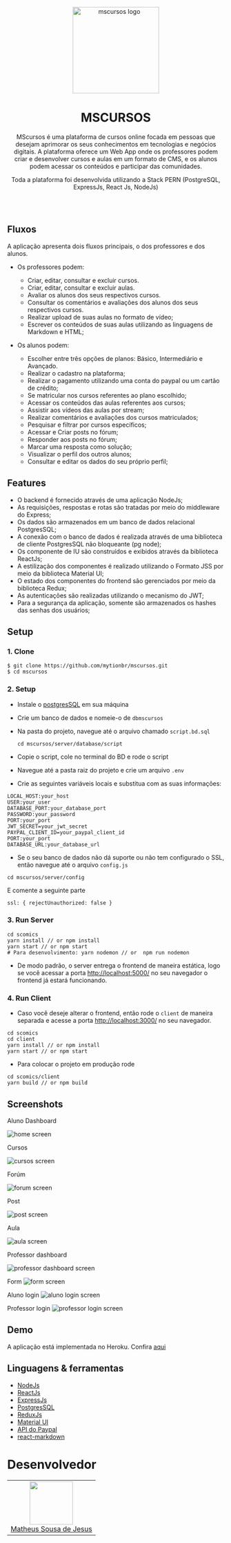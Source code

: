 <p align="center">
  <img style="width: 200px" src="https://github.com/mytionbr/images-videos/blob/master/ms%20-%20logo.png" alt="mscursos logo" />
</p>

<div align="center">

  # MSCURSOS
    
 MScursos é uma plataforma de cursos online focada em pessoas que desejam aprimorar os seus conhecimentos em tecnologias e negócios digitais. A plataforma oferece um Web App onde os professores podem criar e desenvolver cursos e aulas em um formato de CMS, e os alunos podem acessar os conteúdos e participar das comunidades.  
  
  Toda a plataforma foi desenvolvida utilizando a Stack PERN (PostgreSQL, ExpressJs, React Js, NodeJs)
</div>

<br/>
<br/>


## Fluxos

A aplicação apresenta dois fluxos principais, o dos professores e dos alunos.

- Os professores podem:
  - Criar, editar, consultar e excluir cursos.
  - Criar, editar, consultar e excluir aulas.
  - Avaliar os alunos dos seus respectivos cursos.
  - Consultar os comentários e avaliações dos alunos dos seus respectivos cursos.
  - Realizar upload de suas aulas no formato de vídeo;
  - Escrever os conteúdos de suas aulas utilizando as linguagens de Markdown e HTML;
  
- Os alunos podem:
  - Escolher entre três opções de planos: Básico, Intermediário e Avançado. 
  - Realizar o cadastro na plataforma;
  - Realizar o pagamento utilizando uma conta do paypal ou um cartão de crédito;
  - Se matricular nos cursos referentes ao plano escolhido;
  - Acessar os conteúdos das aulas referentes aos cursos;
  - Assistir aos vídeos das aulas por stream;
  - Realizar comentários e avaliações dos cursos matriculados;
  - Pesquisar e filtrar por cursos específicos;
  - Acessar e Criar posts no fórum;
  - Responder aos posts no fórum;
  - Marcar uma resposta como solução;
  - Visualizar o perfil dos outros alunos;
  - Consultar e editar os dados do seu próprio perfil;
  
## Features
  
  - O backend é fornecido através de uma aplicação NodeJs;
  - As requisições, respostas e rotas são tratadas por meio do middleware do Express;
  - Os dados são armazenados em um banco de dados relacional PostgresSQL;
  - A conexão com o banco de dados é realizada através de uma biblioteca de cliente PostgresSQL não bloqueante (pg node);
  - Os componente de IU são construídos e exibidos através da biblioteca ReactJs;
  - A estilização dos componentes é realizado utilizando o Formato JSS por meio da biblioteca Material UI;
  - O estado dos componentes do frontend são gerenciados por meio da biblioteca Redux;
  - As autenticações são realizadas utilizando o mecanismo do JWT;
  - Para a segurança da aplicação, somente são armazenados os hashes das senhas dos usuários; 
  
## Setup

### 1. Clone

```
$ git clone https://github.com/mytionbr/mscursos.git
$ cd mscursos

```

### 2. Setup 

- Instale o [postgresSQL](https://www.postgresql.org/) em sua máquina 
- Crie um banco de dados e nomeie-o de `dbmscursos`
- Na pasta do projeto, navegue até o arquivo chamado `script.bd.sql`

  `cd mscursos/server/database/script`

- Copie o script,  cole no terminal do BD e rode o script
- Navegue até a pasta raiz do projeto e crie um arquivo `.env`
- Crie as seguintes variáveis locais e substitua com as suas informações: 

```
LOCAL_HOST:your_host
USER:your_user
DATABASE_PORT:your_database_port
PASSWORD:your_password
PORT:your_port
JWT_SECRET=your_jwt_secret
PAYPAL_CLIENT_ID=your_paypal_client_id
PORT:your_port 
DATABASE_URL:your_database_url
```

 - Se o seu banco de dados não dá suporte ou não tem configurado o SSL, então navegue até o arquivo `config.js`

  `cd mscursos/server/config`

E comente a seguinte parte 

`ssl: { rejectUnauthorized: false }`


### 3. Run Server

```
cd scomics
yarn install // or npm install
yarn start // or npm start
# Para desenvolvimento: yarn nodemon // or  npm run nodemon
```

- De modo padrão, o server entrega o frontend de maneira estática, logo se você acessar a porta [http://localhost:5000/](http://localhost:5000/) no seu navegador o frontend já estará funcionando.

### 4. Run Client

- Caso você deseje alterar o frontend, então rode o `client` de maneira separada e acesse a porta [http://localhost:3000/](http://localhost:3000/) no seu navegador.

```
cd scomics
cd client
yarn install // or npm install
yarn start // or npm start
```
-  Para colocar o projeto em produção rode 
```
cd scomics/client
yarn build // or npm build
```

## Screenshots

<div style="display:block"> Aluno Dashboard</div>
  
![home screen](https://github.com/mytionbr/images-videos/blob/master/ms-inicial-gif.gif)

<div style="display:block">Cursos</div>

![cursos screen](https://github.com/mytionbr/images-videos/blob/master/ms-cursos-gif.gif)

<div style="display:block">Forúm</div>

![forum screen](https://github.com/mytionbr/images-videos/blob/master/ms-forum-gif.gif)

<div style="display:block">Post</div>

![post screen](https://github.com/mytionbr/images-videos/blob/master/ms-post-gif.gif)

<div style="display:block">Aula</div>

![aula screen](https://github.com/mytionbr/images-videos/blob/master/ms-aula-gif.gif)

<div style="display:block">Professor dashboard</div>

![professor dashboard screen](https://github.com/mytionbr/images-videos/blob/master/ms-dashboard-professor-gif.gif)

Form
![form screen](https://github.com/mytionbr/images-videos/blob/master/mscurso-form-cadastro.PNG)

Aluno login
![aluno login screen](https://github.com/mytionbr/images-videos/blob/master/mscurso-login-aluno.PNG)

Professor login
![professor login screen](https://github.com/mytionbr/images-videos/blob/master/mscurso-login-professor.PNG)


## Demo

A aplicação está implementada no Heroku. Confira [aqui](https://mscursos.herokuapp.com/)

## Linguagens & ferramentas

- [NodeJs](https://nodejs.org/en/)
- [ReactJs](https://pt-br.reactjs.org/)
- [ExpressJs](https://expressjs.com/pt-br/)
- [PostgresSQL](https://www.postgresql.org/)
- [ReduxJs](https://redux.js.org/)
- [Material UI](https://material-ui.com/)
- [API do Paypal](https://developer.paypal.com/home)
- [react-markdown](https://www.npmjs.com/package/react-markdown)


# Desenvolvedor

<table>
  <tr>
    <td align='center'>
      <a href='https://github.com/mytionbr'><img style="width: 100px" src='https://avatars.githubusercontent.com/u/43896079?v=4' /><br />Matheus Sousa de Jesus</a>
    </td>
  </tr>
</table>





